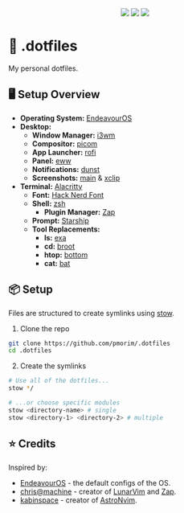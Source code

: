 <div align="center">
<img src="https://img.shields.io/github/last-commit/pmorim/.dotfiles?style=for-the-badge&logo=github&color=a6da95&logoColor=D9E0EE&labelColor=302D41"/>
<img src="https://img.shields.io/github/repo-size/pmorim/.dotfiles?style=for-the-badge&logo=dropbox&color=7dc4e4&logoColor=D9E0EE&labelColor=302D41"/>
<img src="https://img.shields.io/github/license/pmorim/.dotfiles?style=for-the-badge&logo=powerpages&color=cba6f7&logoColor=D9E0EE&labelColor=302D41"/>
</div>

# 📁 .dotfiles

My personal dotfiles.

## 🖥️ Setup Overview

- **Operating System:** [EndeavourOS](https://endeavouros.com/)
- **Desktop:**
  - **Window Manager:** [i3wm](https://i3wm.org/)
  - **Compositor:** [picom](https://github.com/yshui/picom)
  - **App Launcher:** [rofi](https://github.com/davatorium/rofi)
  - **Panel:** [eww](https://github.com/elkowar/eww)
  - **Notifications:** [dunst](https://dunst-project.org/)
  - **Screenshots:** [main](https://github.com/naelstrof/maim) & [xclip](https://github.com/astrand/xclip)
- **Terminal:** [Alacritty](https://alacritty.org/)
  - **Font:** [Hack Nerd Font](https://www.nerdfonts.com/)
  - **Shell:** [zsh](https://github.com/zsh-users/zsh)
    - **Plugin Manager:** [Zap](https://www.zapzsh.org/)
  - **Prompt:** [Starship](https://starship.rs/)
  - **Tool Replacements:**
    - **ls:** [exa](https://github.com/ogham/exa)
    - **cd:** [broot](https://github.com/Canop/broot)
    - **htop:** [bottom](https://github.com/ClementTsang/bottom)
    - **cat:** [bat](https://github.com/sharkdp/bat)

## 📦 Setup

Files are structured to create symlinks using [stow](https://www.gnu.org/software/stow/).

1. Clone the repo

```sh
git clone https://github.com/pmorim/.dotfiles
cd .dotfiles
```

2. Create the symlinks

```sh
# Use all of the dotfiles...
stow */

# ...or choose specific modules
stow <directory-name> # single
stow <directory-1> <directory-2> # multiple
```

## ⭐ Credits

Inspired by:

- [EndeavourOS](https://endeavouros.com/) - the default configs of the OS.
- [chris@machine](https://github.com/ChristianChiarulli/Machfiles) - creator of [LunarVim](https://www.lunarvim.org/) and [Zap](https://www.zapzsh.org/).
- [kabinspace](https://github.com/kabinspace/dotfiles) - creator of [AstroNvim](https://astronvim.github.io/).
